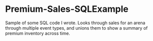 # Premium-Sales-SQLExample
Sample of some SQL code I wrote. Looks through sales for an arena through multiple event types, and unions them to show a summary of premium inventory across time.

